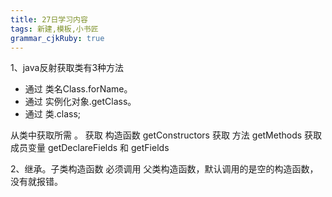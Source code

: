 ```yaml
---
title: 27日学习内容
tags: 新建,模板,小书匠
grammar_cjkRuby: true
---
```



1、java反射获取类有3种方法

 - 通过  类名Class.forName。 
 - 通过  实例化对象.getClass。 
 - 通过  类.class;

从类中获取所需 。
获取 构造函数 getConstructors
获取 方法 getMethods
获取 成员变量 getDeclareFields 和 getFields

2、继承。子类构造函数 必须调用 父类构造函数，默认调用的是空的构造函数，没有就报错。
